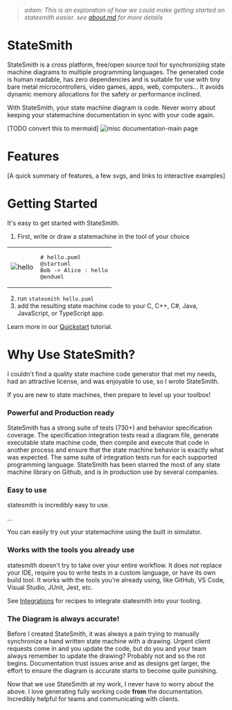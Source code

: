 
> *adam: This is an exploration of how we could make getting started on statesmith easier. see [about.md](about.md) for more details*


# StateSmith
StateSmith is a cross platform, free/open source tool for synchronizing state machine diagrams to multiple programming languages. The generated code is human readable, has zero dependencies and is suitable for use with tiny bare metal microcontrollers, video games, apps, web, computers... It avoids dynamic memory allocations for the safety or performance inclined.

With StateSmith, your state machine diagram is code. Never worry about keeping your statemachine documentation in sync with your code again.

[TODO convert this to mermaid]
![misc documentation-main page](https://github.com/user-attachments/assets/42fdb74b-0cd1-43b4-8103-7fd412ca7397)



# Features

[A quick summary of features, a few svgs, and links to interactive examples]


# Getting Started

It's easy to get started with StateSmith.

1. First, write or draw a statemachine in the tool of your choice<br />

<table>
<tr>
<td>

  ![hello](https://github.com/user-attachments/assets/49111aec-2d52-4b09-88ee-cbfcf5962847)

</td>
<td>
<pre>
# hello.puml
@startuml
Bob -> Alice : hello
@enduml  
</pre>
</td>
</tr>
</table>

 2. run `statesmith hello.puml`
 3. add the resulting state machine code to your C, C++, C#, Java, JavaScript, or TypeScript app.

Learn more in our [Quickstart](https://emmby.github.io/statesmith-simplified/quickstart.html) tutorial.



# Why Use StateSmith?

I couldn't find a quality state machine code generator that met my needs, had an attractive license, and was enjoyable to use, so I wrote StateSmith.

If you are new to state machines, then prepare to level up your toolbox! 

### Powerful and Production ready

StateSmith has a strong suite of tests (730+) and behavior specification coverage. The specification integration tests read a diagram file, generate executable state machine code, then compile and execute that code in another process and ensure that the state machine behavior is exactly what was expected. The same suite of integration tests run for each supported programming language. StateSmith has been starred the most of any state machine library on Github, and is in production use by several companies.


### Easy to use
statesmith is incredibly easy to use.

 ...

You can easily try out your statemachine using the built in simulator.

### Works with the tools you already use
statesmith doesn't try to take over your entire workflow. It does not replace your IDE, require you to write tests in a custom language, or have its own build tool. It works with the tools you're already using, like GitHub, VS Code, Visual Studio, JUnit, Jest, etc.

See [Integrations]() for recipes to integrate statesmith into your tooling.


### The Diagram is always accurate!

Before I created StateSmith, it was always a pain trying to manually synchronize a hand written state machine with a drawing. Urgent client requests come in and you update the code, but do you and your team always remember to update the drawing? Probably not and so the rot begins. Documentation trust issues arise and as designs get larger, the effort to ensure the diagram is accurate starts to become quite punishing.

Now that we use StateSmith at my work, I never have to worry about the above. I love generating fully working code **from** the documentation. Incredibly helpful for teams and communicating with clients.
